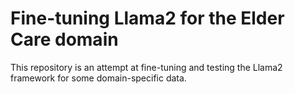 # Fine-tuning Llama2 for the Elder Care domain
This repository is an attempt at fine-tuning and testing the Llama2 framework for some domain-specific data.

